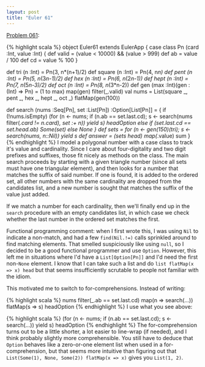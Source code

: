 ```yaml
---
layout: post
title: "Euler 61"
---
```


[Problem 061]\:

{% highlight scala %}
object Euler61 extends EulerApp {
  case class Pn (card :Int, value :Int) {
    def valid = (value < 10000) && (value > 999)
    def ab = value / 100
    def cd = value % 100
  }

  def tri (n :Int) = Pn(3, n*(n+1)/2)
  def square (n :Int) = Pn(4, n*n)
  def pent (n :Int) = Pn(5, n*(3*n-1)/2)
  def hex (n :Int) = Pn(6, n*(2*n-1))
  def hept (n :Int) = Pn(7, n*(5*n-3)/2)
  def oct (n :Int) = Pn(8, n*(3*n-2))
  def gen (max :Int)(gen :(Int) => Pn) = (1 to max) map(gen) filter(_.valid)
  val nums = List(square _, pent _, hex _, hept _, oct _) flatMap(gen(100))

  def search (nums :Seq[Pn], set :List[Pn]) :Option[List[Pn]] = {
    if (!nums.isEmpty) (for (n <- nums; if (n.ab == set.last.cd);
                             s <- search(nums filter(_.card != n.card), set :+ n))
                        yield s) headOption
    else if (set.last.cd == set.head.ab) Some(set)
    else None
  }
  def sets = for (n <- gen(150)(tri); s <- search(nums, n::Nil)) yield s
  def answer = (sets head) map(_.value) sum
}
{% endhighlight %}
I model a polygonal number with a case class to track it's value and cardinality. Since I care about four-digitality and two digit prefixes and suffixes, those fit nicely as methods on the class. The main search proceeds by starting with a given triangle number (since all sets must have one triangular element), and then looks for a number that matches the suffix of said number. If one is found, it is added to the ordered set, all other numbers with the same cardinality are dropped from the candidates list, and a new number is sought that matches the suffix of the value just added.

If we match a number for each cardinality, then we'll finally end up in the <code>search</code> procedure with an empty candidates list, in which case we check whether the last number in the ordered set matches the first.

Functional programming comment: when I first wrote this, I was using <code>Nil</code> to indicate a non-match, and had a few <code>find(Nil.!=)</code> calls sprinkled around to find matching elements. That smelled suspiciously like using <code>null</code>, so I decided to be a good functional programmer and use <code>Option</code>. However, this left me in situations where I'd have a <code>List[Option[Pn]]</code> and I'd need the first non-<code>None</code> element. I know that I can take such a list and do <code>list flatMap(x => x) head</code> but that seems insufficiently scrutable to people not familiar with the idiom.

This motivated me to switch to for-comprehensions. Instead of writing:

{% highlight scala %}
nums filter(_.ab == set.last.cd) map(n => search(...)) flatMap(s => s) headOption
{% endhighlight %}
I use what you see above:

{% highlight scala %}
(for (n <- nums; if (n.ab == set.last.cd); s <- search(...)) yield s) headOption
{% endhighlight %}
The for-comprehension turns out to be a little shorter, a lot easier to line-wrap (if needed), and I think probably slightly more comprehensible. You still have to deduce that <code>Option</code> behaves like a zero-or-one element list when used in a for-comprehension, but that seems more intuitive than figuring out that <code>List(Some(1), None, Some(2)) flatMap(x => x)</code> gives you <code>List(1, 2)</code>.


[Problem 061]: http://projecteuler.net/index.php?section=problems&id=61
